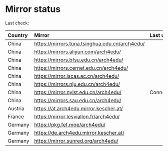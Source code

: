 <script src="./time.js"></script>
# Mirror status
Last check: <script type="text/javascript">localize(1740381679.8058653);</script>

|Country|Mirror|Last update|
|:------|:-----|:----------|
|China|https://mirrors.tuna.tsinghua.edu.cn/arch4edu/|<script type="text/javascript">localize(1740379346);</script>|
|China|https://mirrors.aliyun.com/arch4edu/|<script type="text/javascript">localize(1740335769);</script>|
|China|https://mirrors.bfsu.edu.cn/arch4edu/|<script type="text/javascript">localize(1740335769);</script>|
|China|https://mirrors.cernet.edu.cn/arch4edu/|<script type="text/javascript">localize(1740379346);</script>|
|China|https://mirror.iscas.ac.cn/arch4edu/|<script type="text/javascript">localize(1740335769);</script>|
|China|https://mirrors.nju.edu.cn/arch4edu/|<script type="text/javascript">localize(1740292814);</script>|
|China|https://mirror.nyist.edu.cn/arch4edu/|ConnectionError|
|China|https://mirrors.sau.edu.cn/arch4edu/|<script type="text/javascript">localize(1731653531);</script>|
|Austria|https://at.arch4edu.mirror.kescher.at/|<script type="text/javascript">localize(1740335769);</script>|
|France|https://mirror.lesviallon.fr/arch4edu/|<script type="text/javascript">localize(1740335769);</script>|
|Germany|https://pkg.fef.moe/arch4edu/|<script type="text/javascript">localize(1740335769);</script>|
|Germany|https://de.arch4edu.mirror.kescher.at/|<script type="text/javascript">localize(1740335769);</script>|
|Germany|https://mirror.sunred.org/arch4edu/|<script type="text/javascript">localize(1740335769);</script>|

<script src="./tablefilter/tablefilter.js"></script>
<script src="./table.js"></script>